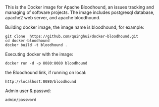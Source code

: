 This is the Docker image for Apache Bloodhound, an issues tracking and managing of software projects. 
The image includes postgresql database, apache2 web server, and apache bloodhound.

Building docker image, the image name is bloodhound, for example:
    
    git clone  https://github.com/quinghui/docker-bloodhound.git
    cd docker-bloodhound
    docker build -t bloodhound .

Executing docker with the image:

    docker run -d -p 8080:8080 bloodhound

the Bloodhound link, if running on local: 
    
    http://localhost:8080/bloodhound

Admin user & passwd: 
    
    admin/password

